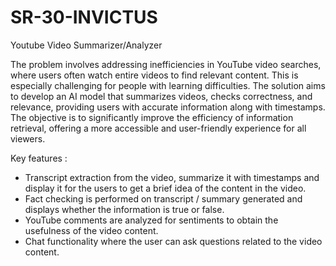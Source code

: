 # SR-30-INVICTUS

Youtube Video Summarizer/Analyzer

The problem involves addressing inefficiencies in YouTube video searches, where users often watch entire videos to find relevant content. This is especially challenging for people with learning difficulties. The solution aims to develop an AI model that summarizes videos, checks correctness, and relevance, providing users with accurate information along with timestamps. The objective is to significantly improve the efficiency of information retrieval, offering a more accessible and user-friendly experience for all viewers.

Key features : 
- Transcript extraction from the video, summarize it with timestamps and display it for the users to get a brief idea of the content in the video.
- Fact checking is performed on transcript / summary generated and displays whether the information is true or false.
- YouTube comments are analyzed for sentiments to obtain the usefulness of the video content.
- Chat functionality where the user can ask questions related to the video content.
